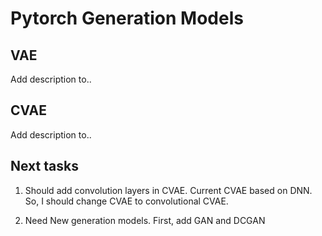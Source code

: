 # Pytorch Generation Models


## VAE

Add description to..

## CVAE

Add description to..

## Next tasks

1. Should add convolution layers in CVAE.
Current CVAE based on DNN.
So, I should change CVAE to convolutional CVAE.

2. Need New generation models.
First, add GAN and DCGAN
